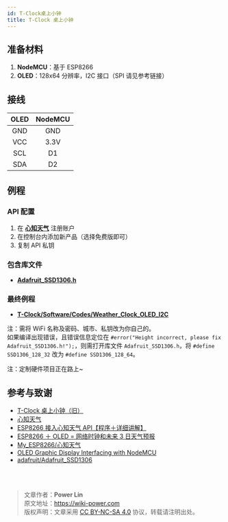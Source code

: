 ```yaml
---
id: T-Clock桌上小钟
title: T-Clock 桌上小钟
---
```


## 准备材料

1. **NodeMCU**：基于 ESP8266
2. **OLED**：128x64 分辨率，I2C 接口（SPI 请见参考链接）

## 接线

| OLED | NodeMCU |
| :--: | :-----: |
| GND  |   GND   |
| VCC  |  3.3V   |
| SCL  |   D1    |
| SDA  |   D2    |

## 例程

### API 配置

1. 在 [**心知天气**](https://www.seniverse.com/) 注册账户
2. 在控制台内添加新产品（选择免费版即可）
3. 复制 API 私钥

### 包含库文件

- [**Adafruit_SSD1306.h**](https://github.com/adafruit/Adafruit_SSD1306)

### 最终例程

- [**T-Clock/Software/Codes/Weather_Clock_OLED_I2C**](https://github.com/linyuxuanlin/T-Clock/tree/master/Software/Codes/Weather_Clock_OLED_I2C)

注：需将 WiFi 名称及密码、城市、私钥改为你自己的。  
如果编译出现错误，且错误信息定位在 `#error("Height incorrect, please fix Adafruit_SSD1306.h!");`，则需打开库文件 `Adafruit_SSD1306.h`，将 `#define SSD1306_128_32` 改为 `#define SSD1306_128_64`。

注：定制硬件项目正在路上~

## 参考与致谢

- [T-Clock 桌上小钟（旧）](https://wiki-power.com/unlist/T-Clock桌上小钟（旧）)
- [心知天气](https://www.seniverse.com/)
- [ESP8266 接入心知天气 API【程序＋详细讲解】](https://www.bilibili.com/video/av89935868/?spm_id_from=333.788.b_636f6d6d656e74.4)
- [ESP8266 ＋ OLED = 网络时钟和未来 3 日天气预报](https://www.bilibili.com/video/av88920975/)
- [My_ESP8266/心知天气](https://gitee.com/young_people_only_love_her/My_ESP8266/tree/master/%E5%BF%83%E7%9F%A5%E5%A4%A9%E6%B0%94)
- [OLED Graphic Display Interfacing with NodeMCU](https://www.electronicwings.com/nodemcu/oled-graphic-display-interfacing-with-nodemcu)
- [adafruit/Adafruit_SSD1306](https://github.com/adafruit/Adafruit_SSD1306)

<br />

<br />

> 文章作者：**Power Lin**  
> 原文地址：<https://wiki-power.com>  
> 版权声明：文章采用 [CC BY-NC-SA 4.0](https://creativecommons.org/licenses/by/4.0/deed.zh) 协议，转载请注明出处。
